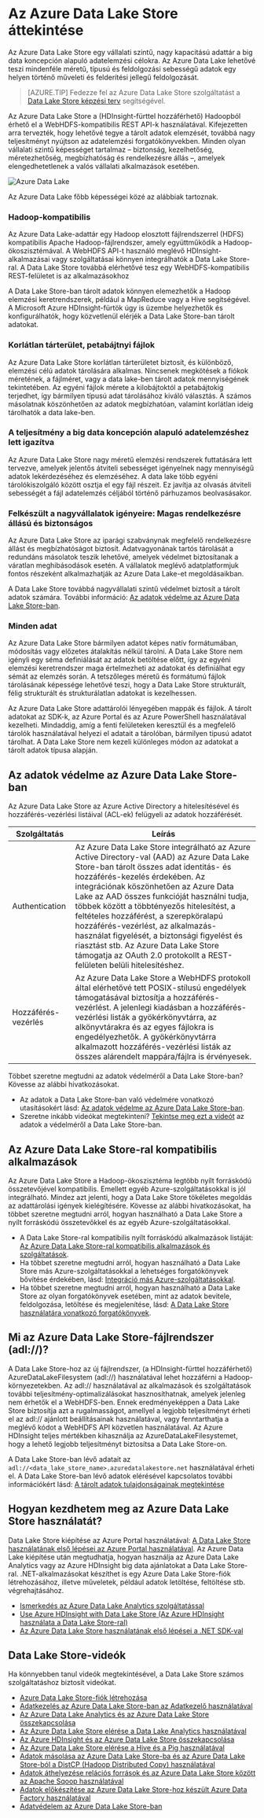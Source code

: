 <properties
   pageTitle="Az Azure Data Lake Store áttekintése | Azure"
   description="Megtudhatja, mi az Azure Data Lake Store, és milyen értékeket nyújt az egyéb adattárakhoz képest"
   services="data-lake-store"
   documentationCenter=""
   authors="nitinme"
   manager="paulettm"
   editor="cgronlun"/>

<tags
   ms.service="data-lake-store"
   ms.devlang="na"
   ms.topic="get-started-article"
   ms.tgt_pltfrm="na"
   ms.workload="big-data"
   ms.date="08/02/2016"
   ms.author="nitinme"/>

# Az Azure Data Lake Store áttekintése

Az Azure Data Lake Store egy vállalati szintű, nagy kapacitású adattár a big data koncepción alapuló adatelemzési célokra. Az Azure Data Lake lehetővé teszi mindenféle méretű, típusú és feldolgozási sebességű adatok egy helyen történő műveleti és felderítési jellegű feldolgozását.

> [AZURE.TIP] Fedezze fel az Azure Data Lake Store szolgáltatást a [Data Lake Store képzési terv](https://azure.microsoft.com/documentation/learning-paths/data-lake-store-self-guided-training/) segítségével.

Az Azure Data Lake Store a (HDInsight-fürttel hozzáférhető) Hadoopból érhető el a WebHDFS-kompatibilis REST API-k használatával. Kifejezetten arra tervezték, hogy lehetővé tegye a tárolt adatok elemzését, továbbá nagy teljesítményt nyújtson az adatelemzési forgatókönyvekben. Minden olyan vállalati szintű képességet tartalmaz – biztonság, kezelhetőség, méretezhetőség, megbízhatóság és rendelkezésre állás –, amelyek elengedhetetlenek a valós vállalati alkalmazások esetében.


![Azure Data Lake](./media/data-lake-store-overview/data-lake-store-concept.png)

Az Azure Data Lake főbb képességei közé az alábbiak tartoznak.

### Hadoop-kompatibilis

Az Azure Data Lake-adattár egy Hadoop elosztott fájlrendszerrel (HDFS) kompatibilis Apache Hadoop-fájlrendszer, amely együttműködik a Hadoop-ökoszisztémával.  A WebHDFS API-t használó meglévő HDInsight-alkalmazásai vagy szolgáltatásai könnyen integrálhatók a Data Lake Store-ral. A Data Lake Store továbbá elérhetővé tesz egy WebHDFS-kompatibilis REST-felületet is az alkalmazásokhoz

A Data Lake Store-ban tárolt adatok könnyen elemezhetők a Hadoop elemzési keretrendszerek, például a MapReduce vagy a Hive segítségével. A Microsoft Azure HDInsight-fürtök úgy is üzembe helyezhetők és konfigurálhatók, hogy közvetlenül elérjék a Data Lake Store-ban tárolt adatokat.

### Korlátlan tárterület, petabájtnyi fájlok

Az Azure Data Lake Store korlátlan tárterületet biztosít, és különböző, elemzési célú adatok tárolására alkalmas. Nincsenek megkötések a fiókok méretének, a fájlméret, vagy a data lake-ben tárolt adatok mennyiségének tekintetében. Az egyéni fájlok mérete a kilobájtoktól a petabájtokig terjedhet, így bármilyen típusú adat tárolásához kiváló választás. A számos másolatnak köszönhetően az adatok megbízhatóan, valamint korlátlan ideig tárolhatók a data lake-ben.

### A teljesítmény a big data koncepción alapuló adatelemzéshez lett igazítva

Az Azure Data Lake Store nagy méretű elemzési rendszerek futtatására lett tervezve, amelyek jelentős átviteli sebességet igényelnek nagy mennyiségű adatok lekérdezéséhez és elemzéséhez. A data lake több egyéni tárolókiszolgáló között osztja el egy fájl részeit. Ez javítja az olvasás átviteli sebességét a fájl adatelemzés céljából történő párhuzamos beolvasásakor.


### Felkészült a nagyvállalatok igényeire: Magas rendelkezésre állású és biztonságos

Az Azure Data Lake Store az iparági szabványnak megfelelő rendelkezésre állást és megbízhatóságot biztosít. Adatvagyonának tartós tárolását a redundáns másolatok teszik lehetővé, amelyek védelmet biztosítanak a váratlan meghibásodások esetén. A vállalatok meglévő adatplatformjuk fontos részeként alkalmazhatják az Azure Data Lake-et megoldásaikban.

A Data Lake Store továbbá nagyvállalati szintű védelmet biztosít a tárolt adatok számára. További információ: [Az adatok védelme az Azure Data Lake Store-ban](#DataLakeStoreSecurity).


### Minden adat

Az Azure Data Lake Store bármilyen adatot képes natív formátumában, módosítás vagy előzetes átalakítás nélkül tárolni. A Data Lake Store nem igényli egy séma definiálását az adatok betöltése előtt, így az egyéni elemzési keretrendszer maga értelmezheti az adatokat és definiálhat egy sémát az elemzés során. A tetszőleges méretű és formátumú fájlok tárolásának képessége lehetővé teszi, hogy a Data Lake Store strukturált, félig strukturált és strukturálatlan adatokat is kezelhessen.

Az Azure Data Lake Store adattárolói lényegében mappák és fájlok. A tárolt adatokat az SDK-k, az Azure Portal és az Azure PowerShell használatával kezelheti. Mindaddig, amíg a fenti felületeken keresztül és a megfelelő tárolók használatával helyezi el adatait a tárolóban, bármilyen típusú adatot tárolhat. A Data Lake Store nem kezeli különleges módon az adatokat a tárolt adatok típusa alapján.


## <a name="DataLakeStoreSecurity"></a>Az adatok védelme az Azure Data Lake Store-ban

Az Azure Data Lake Store az Azure Active Directory a hitelesítésével és hozzáférés-vezérlési listáival (ACL-ek) felügyeli az adatok hozzáférését.

| Szolgáltatás                                 | Leírás                              |
|-----------------------------------------|------------------------------------------|
| Authentication | Az Azure Data Lake Store integrálható az Azure Active Directory-val (AAD) az Azure Data Lake Store-ban tárolt összes adat identitás- és hozzáférés-kezelés érdekében. Az integrációnak köszönhetően az Azure Data Lake az AAD összes funkcióját használni tudja, többek között a többtényezős hitelesítést, a feltételes hozzáférést, a szerepköralapú hozzáférés-vezérlést, az alkalmazás-használat figyelését, a biztonsági figyelést és riasztást stb. Az Azure Data Lake Store támogatja az OAuth 2.0 protokollt a REST-felületen belüli hitelesítéshez. |
| Hozzáférés-vezérlés                          | Az Azure Data Lake Store a WebHDFS protokoll által elérhetővé tett POSIX-stílusú engedélyek támogatásával biztosítja a hozzáférés-vezérlést. A jelenlegi kiadásban a hozzáférés-vezérlési listák a gyökérkönyvtárra, az alkönyvtárakra és az egyes fájlokra is engedélyezhetők. A gyökérkönyvtárra alkalmazott hozzáférés-vezérlési listák az összes alárendelt mappára/fájlra is érvényesek.|

Többet szeretne megtudni az adatok védelméről a Data Lake Store-ban? Kövesse az alábbi hivatkozásokat.

* Az adatok a Data Lake Store-ban való védelmére vonatkozó utasításokért lásd: [Az adatok védelme az Azure Data Lake Store-ban](data-lake-store-secure-data.md).
* Szeretne inkább videókat megtekinteni? [Tekintse meg ezt a videót](https://mix.office.com/watch/1q2mgzh9nn5lx) az adatok a védelméről a Data Lake Store-ban.

## Az Azure Data Lake Store-ral kompatibilis alkalmazások

Az Azure Data Lake Store a Hadoop-ökoszisztéma legtöbb nyílt forráskódú összetevőjével kompatibilis. Emellett egyéb Azure-szolgáltatásokkal is jól integrálható. Mindez azt jelenti, hogy a Data Lake Store tökéletes megoldás az adattárolási igények kielégítésére. Kövesse az alábbi hivatkozásokat, ha többet szeretne megtudni arról, hogyan használható a Data Lake Store a nyílt forráskódú összetevőkkel és az egyéb Azure-szolgáltatásokkal.

* A Data Lake Store-ral kompatibilis nyílt forráskódú alkalmazások listáját: [Az Azure Data Lake Store-ral kompatibilis alkalmazások és szolgáltatások](data-lake-store-compatible-oss-other-applications.md).
* Ha többet szeretne megtudni arról, hogyan használható a Data Lake Store más Azure-szolgáltatásokkal a lehetséges forgatókönyvek bővítése érdekében, lásd: [Integráció más Azure-szolgáltatásokkal](data-lake-store-integrate-with-other-services.md).
* Ha többet szeretne megtudni arról, hogyan használható a Data Lake Store az olyan forgatókönyvek esetében, mint az adatok bevitele, feldolgozása, letöltése és megjelenítése, lásd: [A Data Lake Store használatára vonatkozó forgatókönyvek](data-lake-store-data-scenarios.md).

## Mi az Azure Data Lake Store-fájlrendszer (adl://)?

A Data Lake Store-hoz az új fájlrendszer, (a HDInsight-fürttel hozzáférhető) AzureDataLakeFilesystem (adl://) használatával lehet hozzáférni a Hadoop-környezetekben. Az adl:// használatával az alkalmazások és szolgáltatások további teljesítmény-optimalizálásokat hasznosíthatnak, amelyek jelenleg nem érhetők el a WebHDFS-ben. Ennek eredményeképpen a Data Lake Store biztosítja azt a rugalmasságot, amellyel a legjobb teljesítményt érheti el az adl:// ajánlott beállításainak használatával, vagy fenntarthatja a meglévő kódot a WebHDFS API közvetlen használatával. Az Azure HDInsight teljes mértékben kihasználja az AzureDataLakeFilesystemet, hogy a lehető legjobb teljesítményt biztosítsa a Data Lake Store-on.

A Data Lake Store-ban lévő adatait az `adl://<data_lake_store_name>.azuredatalakestore.net` használatával érheti el. A Data Lake Store-ban lévő adatok elérésével kapcsolatos további információkért lásd: [A tárolt adatok tulajdonságainak megtekintése](data-lake-store-get-started-portal.md#properties)

## Hogyan kezdhetem meg az Azure Data Lake Store használatát?

Data Lake Store kiépítése az Azure Portal használatával: [A Data Lake Store használatának első lépései az Azure Portal használatával](data-lake-store-get-started-portal.md). Az Azure Data Lake kiépítése után megtudhatja, hogyan használja az Azure Data Lake Analytics vagy az Azure HDInsight big data ajánlatokat a Data Lake Store-ral. .NET-alkalmazásokat készíthet is egy Azure Data Lake Store-fiók létrehozásához, illetve műveletek, például adatok letöltése, feltöltése stb. végrehajtásához.

- [Ismerkedés az Azure Data Lake Analytics szolgáltatással](../data-lake-analytics/data-lake-analytics-get-started-portal.md)
- [Use Azure HDInsight with Data Lake Store (Az Azure HDInsight használata a Data Lake Store-ral)](data-lake-store-hdinsight-hadoop-use-portal.md)
- [Az Azure Data Lake Store használatának első lépései a .NET SDK-val](data-lake-store-get-started-net-sdk.md)


## Data Lake Store-videók

Ha könnyebben tanul videók megtekintésével, a Data Lake Store számos szolgáltatáshoz biztosít videókat.

* [Azure Data Lake Store-fiók létrehozása](https://mix.office.com/watch/1k1cycy4l4gen)
* [Adatkezelés az Azure Data Lake Store-ban az Adatkezelő használatával](https://mix.office.com/watch/icletrxrh6pc)
* [Az Azure Data Lake Analytics és az Azure Data Lake Store összekapcsolása](https://mix.office.com/watch/qwji0dc9rx9k)
* [Az Azure Data Lake Store elérése a Data Lake Analytics használatával](https://mix.office.com/watch/1n0s45up381a8)
* [Az Azure HDInsight és az Azure Data Lake Store összekapcsolása](https://mix.office.com/watch/l93xri2yhtp2)
* [Az Azure Data Lake Store elérése a Hive és a Pig használatával](https://mix.office.com/watch/1n9g5w0fiqv1q)
* [Adatok másolása az Azure Data Lake Store-ba és az Azure Data Lake Store-ból a DistCP (Hadoop Distributed Copy) használatával](https://mix.office.com/watch/1liuojvdx6sie)
* [Adatok áthelyezése relációs források és az Azure Data Lake Store között az Apache Sqoop használatával](https://mix.office.com/watch/1butcdjxmu114)
* [Adatok előkészítése az Azure Data Lake Store-hoz készült Azure Data Factory használatával](https://mix.office.com/watch/1oa7le7t2u4ka)
* [Adatvédelem az Azure Data Lake Store-ban](https://mix.office.com/watch/1q2mgzh9nn5lx)






<!--HONumber=sep16_HO1-->


